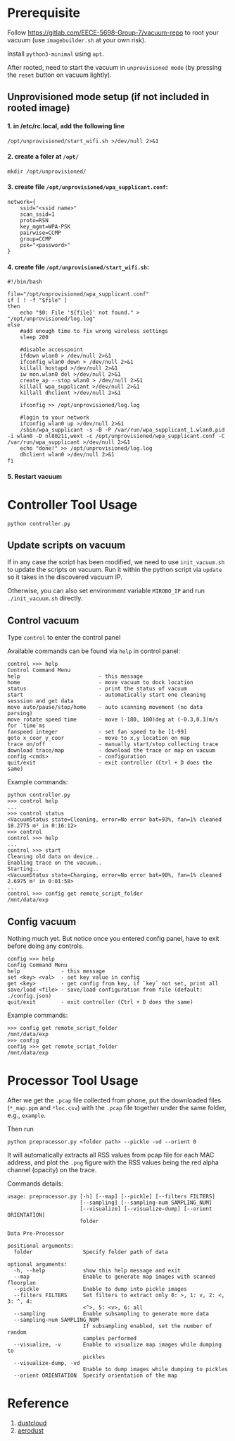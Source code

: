 # Prerequisite

Follow https://gitlab.com/EECE-5698-Group-7/vacuum-repo to root your vacuum (use `imagebuilder.sh` at your own risk).

Install `python3-minimal` using `apt`.

After rooted, need to start the vacuum in `unprovisioned mode` (by pressing the `reset` button on vacuum lightly).

## Unprovisioned mode setup (if not included in rooted image)
#### 1. in /etc/rc.local, add the following line
```
/opt/unprovisioned/start_wifi.sh >/dev/null 2>&1
```

#### 2. create a foler at `/opt/`
```
mkdir /opt/unprovisioned/
```

#### 3. create file `/opt/unprovisioned/wpa_supplicant.conf`:
```
network={
    ssid="<ssid name>"
    scan_ssid=1
    proto=RSN
    key_mgmt=WPA-PSK
    pairwise=CCMP
    group=CCMP
    psk="<password>"
}
```

#### 4. create file `/opt/unprovisioned/start_wifi.sh`:
```
#!/bin/bash

file="/opt/unprovisioned/wpa_supplicant.conf"
if [ ! -f "$file" ]
then
    echo "$0: File '${file}' not found." > "/opt/unprovisioned/log.log"
else
    #add enough time to fix wrong wireless settings
    sleep 200

    #disable accesspoint
    ifdown wlan0 > /dev/null 2>&1
    ifconfig wlan0 down > /dev/null 2>&1
    killall hostapd >/dev/null 2>&1
    iw mon.wlan0 del >/dev/null 2>&1
    create_ap --stop wlan0 > /dev/null 2>&1
    killall wpa_supplicant >/dev/null 2>&1
    killall dhclient >/dev/null 2>&1

    ifconfig >> /opt/unprovisioned/log.log

    #login to your network
    ifconfig wlan0 up >/dev/null 2>&1
    /sbin/wpa_supplicant -s -B -P /var/run/wpa_supplicant_1.wlan0.pid -i wlan0 -D nl80211,wext -c /opt/unprovisioned/wpa_supplicant.conf -C /var/run/wpa_supplicant >/dev/null 2>&1
    echo "done!" >> /opt/unprovisioned/log.log
    dhclient wlan0 >/dev/null 2>&1
fi
```

#### 5. Restart vacuum


# Controller Tool Usage

```
python controller.py
```

## Update scripts on vacuum

If in any case the script has been modified, we need to use `init_vacuum.sh` to update the scripts on vacuum. Run it within the python script via `update` so it takes in the discovered vacuum IP. 

Otherwise, you can also set environment variable `MIROBO_IP` and run `./init_vacuum.sh` directly.

## Control vacuum

Type `control` to enter the control panel

Available commands can be found via `help` in control panel:
```
control >>> help
Control Command Menu
help                         - this message
home                         - move vacuum to dock location
status                       - print the status of vacuum
start                        - automatically start one cleaning sesssion and get data
move auto/pause/stop/home    - auto scanning movement (no data parsing)
move rotate speed time       - move (-180, 180)deg at (-0.3,0.3)m/s for `time`ms
fanspeed integer             - set fan speed to be [1-99]
goto x_coor y_coor           - move to x,y location on map
trace on/off                 - manually start/stop collecting trace
download trace/map           - download the trace or map on vacuum
config <cmds>                - configuration
quit/exit                    - exit controller (Ctrl + D does the same)
```

Example commands:
```
python controller.py
>>> control help
...
>>> control status
<VacuumStatus state=Cleaning, error=No error bat=93%, fan=1% cleaned 18.2775 m² in 0:16:12>
>>> control
control >>> help
...
control >>> start
Cleaning old data on device..
Enabling trace on the vacuum..
Starting..
<VacuumStatus state=Charging, error=No error bat=98%, fan=1% cleaned 2.6975 m² in 0:01:58>
...
control >>> config get remote_script_folder
/mnt/data/exp
```

## Config vacuum

Nothing much yet. But notice once you entered config panel, have to exit before doing any controls.
```
config >>> help
Config Command Menu
help             - this message
set <key> <val>  - set key value in config
get <key>        - get config from key, if `key` not set, print all
save/load <file> - save/load configuration from file (default: ./config.json)
quit/exit        - exit controller (Ctrl + D does the same)
```

Example commands:
```
>>> config get remote_script_folder
/mnt/data/exp
>>> config
config >>> get remote_script_folder
/mnt/data/exp
```

# Processor Tool Usage

After we get the `.pcap` file collected from phone, put the downloaded files (`*_map.ppm` and `*loc.csv`) with the `.pcap` file together under the same folder, e.g., `example`.

Then run

```
python preprocessor.py <folder path> --pickle -vd --orient 0
```

It will automatically extracts all RSS values from pcap file for each MAC address, and plot the `.png` figure with the RSS values being the red alpha channel (opacity) on the trace.


Commands details:

```
usage: preprocessor.py [-h] [--map] [--pickle] [--filters FILTERS]
                       [--sampling] [--sampling-num SAMPLING_NUM]
                       [--visualize] [--visualize-dump] [--orient ORIENTATION]
                       folder

Data Pre-Processor

positional arguments:
  folder                Specify folder path of data

optional arguments:
  -h, --help            show this help message and exit
  --map                 Enable to generate map images with scanned floorplan
  --pickle              Enable to dump into pickle images
  --filters FILTERS     Set filters to extract only 0: >, 1: v, 2: <, 3: ^, 4:
                        <^>, 5: <v>, 6: all
  --sampling            Enable subsampling to generate more data
  --sampling-num SAMPLING_NUM
                        If subsampling enabled, set the number of random
                        samples performed
  --visualize, -v       Enable to visualize map images while dumping to
                        pickles
  --visualize-dump, -vd
                        Enable to dump images while dumping to pickles
  --orient ORIENTATION  Specify orientation of the map
```

# Reference

1. [dustcloud](https://github.com/dgiese/dustcloud)
2. [aerodust](https://github.com/dgiese/aerodust)
